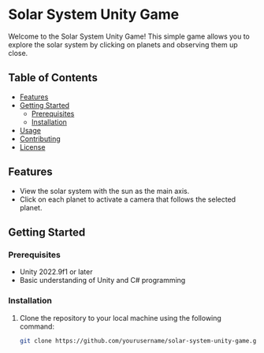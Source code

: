 # Solar System Unity Game

Welcome to the Solar System Unity Game! This simple game allows you to explore the solar system by clicking on planets and observing them up close.

## Table of Contents

- [Features](#features)
- [Getting Started](#getting-started)
  - [Prerequisites](#prerequisites)
  - [Installation](#installation)
- [Usage](#usage)
- [Contributing](#contributing)
- [License](#license)

## Features

- View the solar system with the sun as the main axis.
- Click on each planet to activate a camera that follows the selected planet.

## Getting Started

### Prerequisites

- Unity 2022.9f1 or later
- Basic understanding of Unity and C# programming

### Installation

1. Clone the repository to your local machine using the following command:
   ```bash
   git clone https://github.com/yourusername/solar-system-unity-game.git

